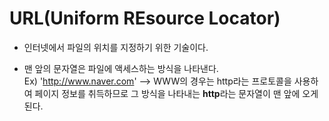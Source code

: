 
# URL(Uniform REsource Locator)

* 인터넷에서 파일의 위치를 지정하기 위한 기술이다.

* 맨 앞의 문자열은 파일에 액세스하는 방식을 나타낸다. <br> Ex) 'http://www.naver.com' --> WWW의 경우는 http라는 프로토콜을 사용하여 페이지 정보를 취득하므로 그 방식을 나타내는 <b>http</b>라는 문자열이 맨 앞에 오게 된다.

